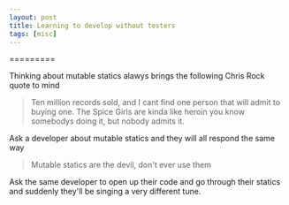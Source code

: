```yaml
---
layout: post
title: Learning to develop without testers
tags: [misc]
---
```



=========

Thinking about mutable statics alawys brings the following Chris Rock quote to mind 

> Ten million records sold, and I cant find one person that will admit to buying one. The Spice Girls are kinda like heroin you know somebodys doing it, but nobody admits it.

Ask a developer about mutable statics and they will all respond the same way

> Mutable statics are the devil, don't ever use them

Ask the same developer to open up their code and go through their statics and suddenly they'll be singing a very different tune.  
